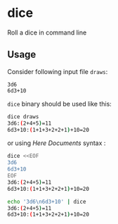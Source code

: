 # dice
Roll a dice in command line

## Usage

Consider following input file `draws`:

```
3d6
6d3+10
```

`dice` binary should be used like this:


```sh
dice draws
3d6:(2+4+5)=11
6d3+10:(1+1+3+2+2+1)+10=20
```

or using _Here Documents_ syntax :

```sh
dice <<EOF
3d6
6d3+10
EOF
3d6:(2+4+5)=11
6d3+10:(1+1+3+2+2+1)+10=20
```


```sh
echo '3d6\n6d3+10' | dice
3d6:(2+4+5)=11
6d3+10:(1+1+3+2+2+1)+10=20
```

